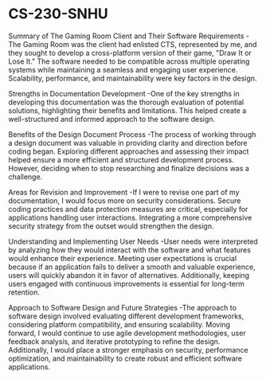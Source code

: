# CS-230-SNHU
Summary of The Gaming Room Client and Their Software Requirements
-The Gaming Room was the client had enlisted CTS, represented by me, and they sought to develop a cross-platform version of their game, "Draw It or Lose It." The software needed to be compatible across multiple operating systems while maintaining a seamless and engaging user experience. Scalability, performance, and maintainability were key factors in the design.

Strengths in Documentation Development
-One of the key strengths in developing this documentation was the thorough evaluation of potential solutions, highlighting their benefits and limitations. This helped create a well-structured and informed approach to the software design.

Benefits of the Design Document Process
-The process of working through a design document was valuable in providing clarity and direction before coding began. Exploring different approaches and assessing their impact helped ensure a more efficient and structured development process. However, deciding when to stop researching and finalize decisions was a challenge.

Areas for Revision and Improvement
-If I were to revise one part of my documentation, I would focus more on security considerations. Secure coding practices and data protection measures are critical, especially for applications handling user interactions. Integrating a more comprehensive security strategy from the outset would strengthen the design.

Understanding and Implementing User Needs
-User needs were interpreted by analyzing how they would interact with the software and what features would enhance their experience. Meeting user expectations is crucial because if an application fails to deliver a smooth and valuable experience, users will quickly abandon it in favor of alternatives. Additionally, keeping users engaged with continuous improvements is essential for long-term retention.

Approach to Software Design and Future Strategies
-The approach to software design involved evaluating different development frameworks, considering platform compatibility, and ensuring scalability. Moving forward, I would continue to use agile development methodologies, user feedback analysis, and iterative prototyping to refine the design. Additionally, I would place a stronger emphasis on security, performance optimization, and maintainability to create robust and efficient software applications.
